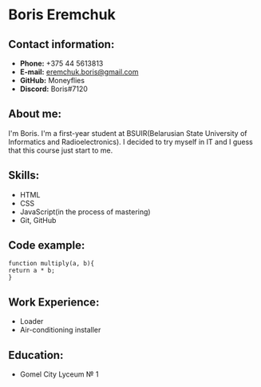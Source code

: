 # Boris Eremchuk

## Contact information:

- **Phone:** +375 44 5613813
- **E-mail:** eremchuk.boris@gmail.com
- **GitHub:** Moneyflies
- **Discord:** Boris#7120

## About me:

I'm Boris. I'm a first-year student at BSUIR(Belarusian State University of Informatics and Radioelectronics). I decided to try myself in IT and I guess that this course just start to me.

## Skills:

- HTML
- CSS
- JavaScript(in the process of mastering)
- Git, GitHub

## Code example:

```
function multiply(a, b){
return a * b;
}
```

## Work Experience:

- Loader
- Air-conditioning installer

## Education:

- Gomel City Lyceum № 1

